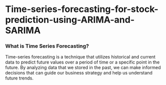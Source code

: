 # Time-series-forecasting-for-stock-prediction-using-ARIMA-and-SARIMA
### What is Time Series Forecasting?

Time-series forecasting is a technique that utilizes historical and current data to predict future values over a period of time or a specific point in the future. By analyzing data that we stored in the past, we can make informed decisions that can guide our business strategy and help us understand future trends.
